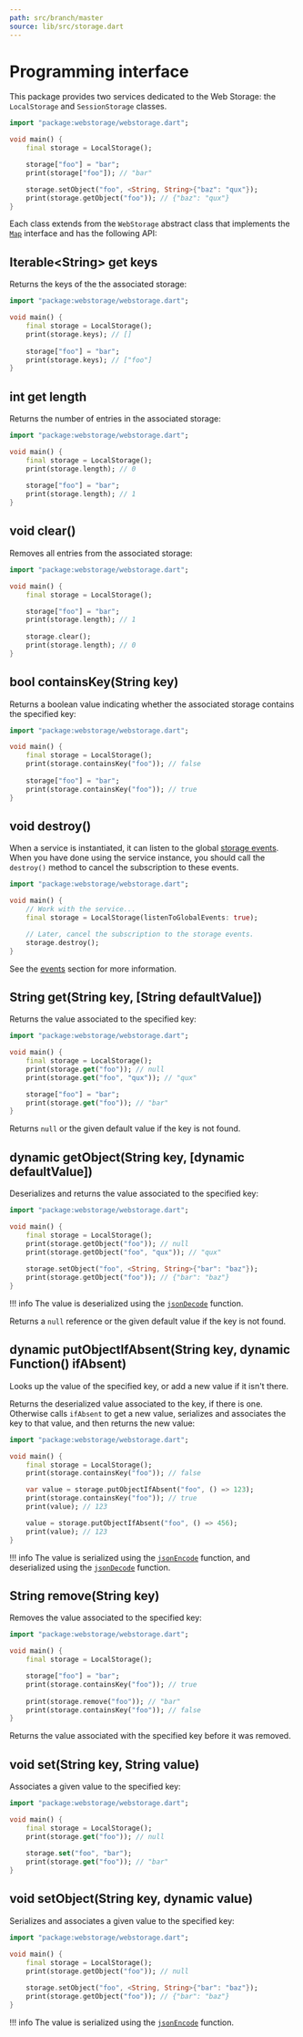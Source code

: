```yaml
---
path: src/branch/master
source: lib/src/storage.dart
---
```


# Programming interface
This package provides two services dedicated to the Web Storage: the `LocalStorage` and `SessionStorage` classes.

``` dart
import "package:webstorage/webstorage.dart";

void main() {
	final storage = LocalStorage();

	storage["foo"] = "bar";
	print(storage["foo"]); // "bar"

	storage.setObject("foo", <String, String>{"baz": "qux"});
	print(storage.getObject("foo")); // {"baz": "qux"}
}
```

Each class extends from the `WebStorage` abstract class that implements the [`Map`](https://api.dart.dev/stable/dart-core/Map-class.html) interface and has the following API:

## Iterable&lt;String&gt; get **keys**
Returns the keys of the the associated storage:

``` dart
import "package:webstorage/webstorage.dart";

void main() {
	final storage = LocalStorage();
	print(storage.keys); // []
		
	storage["foo"] = "bar";
	print(storage.keys); // ["foo"]
}
```

## int get **length**
Returns the number of entries in the associated storage:

``` dart
import "package:webstorage/webstorage.dart";

void main() {
	final storage = LocalStorage();
	print(storage.length); // 0
		
	storage["foo"] = "bar";
	print(storage.length); // 1
}
```

## void **clear**()
Removes all entries from the associated storage:

``` dart
import "package:webstorage/webstorage.dart";

void main() {
	final storage = LocalStorage();

	storage["foo"] = "bar";
	print(storage.length); // 1
		
	storage.clear();
	print(storage.length); // 0
}
```

## bool **containsKey**(String key)
Returns a boolean value indicating whether the associated storage contains the specified key:

``` dart
import "package:webstorage/webstorage.dart";

void main() {
	final storage = LocalStorage();
	print(storage.containsKey("foo")); // false
		
	storage["foo"] = "bar";
	print(storage.containsKey("foo")); // true
}
```

## void **destroy**()
When a service is instantiated, it can listen to the global [storage events](https://developer.mozilla.org/en-US/docs/Web/API/Window/storage_event).
When you have done using the service instance, you should call the `destroy()` method to cancel the subscription to these events.

``` dart
import "package:webstorage/webstorage.dart";

void main() {
	// Work with the service...
	final storage = LocalStorage(listenToGlobalEvents: true);

	// Later, cancel the subscription to the storage events.
	storage.destroy();
}
```

See the [events](events.md) section for more information.

## String **get**(String key, [String defaultValue])
Returns the value associated to the specified key:

``` dart
import "package:webstorage/webstorage.dart";

void main() {
	final storage = LocalStorage();
	print(storage.get("foo")); // null
	print(storage.get("foo", "qux")); // "qux"

	storage["foo"] = "bar";
	print(storage.get("foo")); // "bar"
}
```

Returns `null` or the given default value if the key is not found.

## dynamic **getObject**(String key, [dynamic defaultValue])
Deserializes and returns the value associated to the specified key:

``` dart
import "package:webstorage/webstorage.dart";

void main() {
	final storage = LocalStorage();
	print(storage.getObject("foo")); // null
	print(storage.getObject("foo", "qux")); // "qux"
	
	storage.setObject("foo", <String, String>{"bar": "baz"});
	print(storage.getObject("foo")); // {"bar": "baz"}
}
```

!!! info
	The value is deserialized using the [`jsonDecode`](https://api.dart.dev/stable/dart-convert/jsonDecode.html) function.

Returns a `null` reference or the given default value if the key is not found.

## dynamic **putObjectIfAbsent**(String key, dynamic Function() ifAbsent)
Looks up the value of the specified key, or add a new value if it isn't there.

Returns the deserialized value associated to the key, if there is one. Otherwise calls `ifAbsent` to get a new value, serializes and associates the key to that value, and then returns the new value:

``` dart
import "package:webstorage/webstorage.dart";

void main() {
	final storage = LocalStorage();
	print(storage.containsKey("foo")); // false

	var value = storage.putObjectIfAbsent("foo", () => 123);
	print(storage.containsKey("foo")); // true
	print(value); // 123

	value = storage.putObjectIfAbsent("foo", () => 456);
	print(value); // 123
}
```

!!! info
	The value is serialized using the [`jsonEncode`](https://api.dart.dev/stable/dart-convert/jsonEncode.html) function, and deserialized using the [`jsonDecode`](https://api.dart.dev/stable/dart-convert/jsonDecode.html) function.

## String **remove**(String key)
Removes the value associated to the specified key:

``` dart
import "package:webstorage/webstorage.dart";

void main() {
	final storage = LocalStorage();

	storage["foo"] = "bar";
	print(storage.containsKey("foo")); // true
		
	print(storage.remove("foo")); // "bar"
	print(storage.containsKey("foo")); // false
}
```

Returns the value associated with the specified key before it was removed.

## void **set**(String key, String value)
Associates a given value to the specified key:

``` dart
import "package:webstorage/webstorage.dart";

void main() {
	final storage = LocalStorage();
	print(storage.get("foo")); // null
		
	storage.set("foo", "bar");
	print(storage.get("foo")); // "bar"
}
```

## void **setObject**(String key, dynamic value)
Serializes and associates a given value to the specified key:

``` dart
import "package:webstorage/webstorage.dart";

void main() {
	final storage = LocalStorage();
	print(storage.getObject("foo")); // null
		
	storage.setObject("foo", <String, String>{"bar": "baz"});
	print(storage.getObject("foo")); // {"bar": "baz"}
}
```

!!! info
	The value is serialized using the [`jsonEncode`](https://api.dart.dev/stable/dart-convert/jsonEncode.html) function.

